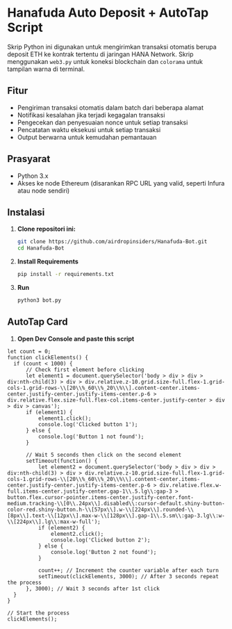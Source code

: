 # Hanafuda Auto Deposit + AutoTap Script

Skrip Python ini digunakan untuk mengirimkan transaksi otomatis berupa deposit ETH ke kontrak tertentu di jaringan HANA Network. Skrip menggunakan `web3.py` untuk koneksi blockchain dan `colorama` untuk tampilan warna di terminal.

## Fitur

- Pengiriman transaksi otomatis dalam batch dari beberapa alamat
- Notifikasi kesalahan jika terjadi kegagalan transaksi
- Pengecekan dan penyesuaian nonce untuk setiap transaksi
- Pencatatan waktu eksekusi untuk setiap transaksi
- Output berwarna untuk kemudahan pemantauan

## Prasyarat

- Python 3.x
- Akses ke node Ethereum (disarankan RPC URL yang valid, seperti Infura atau node sendiri)

## Instalasi

1. **Clone repositori ini:**
   ```bash
   git clone https://github.com/airdropinsiders/Hanafuda-Bot.git
   cd Hanafuda-Bot
   ```
2.  **Install Requirements**
    ```bash
    pip install -r requirements.txt
    ```
3.  **Run**
    ```bash
    python3 bot.py
    ```

## AutoTap Card

1. **Open Dev Console and paste this script**
  ```
  let count = 0;
function clickElements() {
    if (count < 1000) {
        // Check first element before clicking
        let element1 = document.querySelector('body > div > div > div:nth-child(3) > div > div.relative.z-10.grid.size-full.flex-1.grid-cols-1.grid-rows-\\[20\\%_60\\%_20\\%\\].content-center.items-center.justify-center.justify-items-center.p-6 > div.relative.flex.size-full.flex-col.items-center.justify-center > div > div > canvas');
        if (element1) {
            element1.click();
            console.log('Clicked button 1');
        } else {
            console.log('Button 1 not found');
        }

        // Wait 5 seconds then click on the second element
        setTimeout(function() {
            let element2 = document.querySelector('body > div > div > div:nth-child(3) > div > div.relative.z-10.grid.size-full.flex-1.grid-cols-1.grid-rows-\\[20\\%_60\\%_20\\%\\].content-center.items-center.justify-center.justify-items-center.p-6 > div.relative.flex.w-full.items-center.justify-center.gap-1\\.5.lg\\:gap-3 > button.flex.cursor-pointer.items-center.justify-center.font-medium.tracking-\\[0\\.24px\\].disabled\\:cursor-default.shiny-button-color-red.shiny-button.h-\\[57px\\].w-\\[224px\\].rounded-\\[8px\\].text-\\[12px\\].max-w-\\[128px\\].gap-1\\.5.sm\\:gap-3.lg\\:w-\\[224px\\].lg\\:max-w-full');
            if (element2) {
                element2.click();
                console.log('Clicked button 2');
            } else {
                console.log('Button 2 not found');
            }

            count++; // Increment the counter variable after each turn
            setTimeout(clickElements, 3000); // After 3 seconds repeat the process
        }, 3000); // Wait 3 seconds after 1st click
    }
}

// Start the process
clickElements();
```
